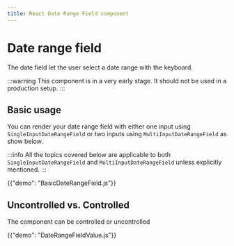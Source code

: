 ```yaml
---
title: React Date Range Field component
---
```


# Date range field [<span class="plan-pro"></span>](https://mui.com/store/items/mui-x-pro/)

<p class="description">The date field let the user select a date range with the keyboard.</p>

:::warning
This component is in a very early stage.
It should not be used in a production setup.
:::

## Basic usage

You can render your date range field with either one input using `SingleInputDateRangeField`
or two inputs using `MultiInputDateRangeField` as show below.

:::info
All the topics covered below are applicable to both `SingleInputDateRangeField` and `MultiInputDateRangeField` unless explicitly mentioned.
:::

{{"demo": "BasicDateRangeField.js"}}

## Uncontrolled vs. Controlled

The component can be controlled or uncontrolled

{{"demo": "DateRangeFieldValue.js"}}
